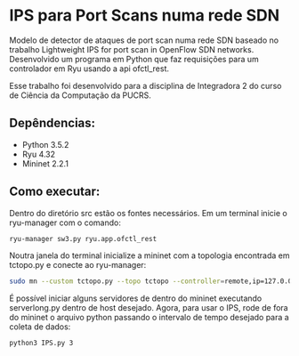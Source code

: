 # IPS para Port Scans numa rede SDN

Modelo de detector de ataques de port scan numa rede SDN baseado no trabalho Lightweight IPS for port scan in OpenFlow SDN networks. Desenvolvido um programa em Python que faz requisições para um controlador em Ryu usando a api ofctl_rest.

Esse trabalho foi desenvolvido para a disciplina de Integradora 2 do curso de Ciência da Computação da PUCRS.

## Depêndencias:
  - Python 3.5.2
  - Ryu 4.32
  - Mininet 2.2.1
  
## Como executar:
  Dentro do diretório src estão os fontes necessários.
  Em um terminal inicie o ryu-manager com o comando:
  ```bash
  ryu-manager sw3.py ryu.app.ofctl_rest
  ```
  Noutra janela do terminal inicialize a mininet com a topologia encontrada em tctopo.py e conecte ao ryu-manager:
  ```bash
  sudo mn --custom tctopo.py --topo tctopo --controller=remote,ip=127.0.0.1,port=6633 --switch ovs,protocols=OpenFlow13
  ```
  É possível iniciar alguns servidores de dentro do mininet executando serverlong.py dentro de host desejado. Agora, para usar o IPS, rode de fora do mininet o arquivo python passando o intervalo de tempo desejado para a coleta de dados:
  ```bash
  python3 IPS.py 3
  ```
